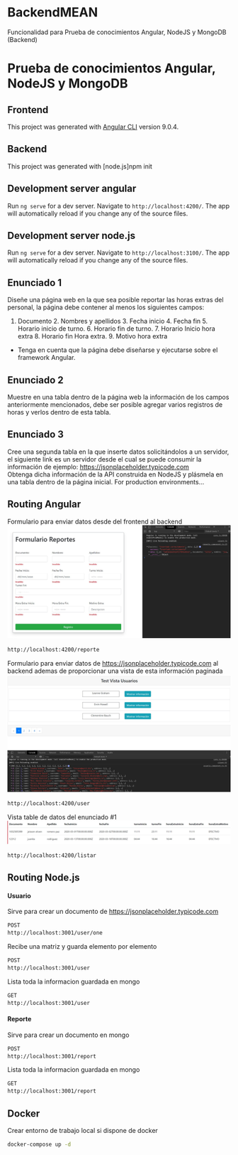 # BackendMEAN
Funcionalidad para Prueba de conocimientos Angular, NodeJS y MongoDB (Backend)

# Prueba de conocimientos Angular, NodeJS y MongoDB  
## Frontend
This project was generated with [Angular CLI](https://github.com/angular/angular-cli) version 9.0.4.

## Backend
This project was generated with [node.js]npm init

## Development server angular
Run `ng serve` for a dev server. Navigate to `http://localhost:4200/`. The app will automatically reload if you change any of the source files.

## Development server node.js
Run `ng serve` for a dev server. Navigate to `http://localhost:3100/`. The app will automatically reload if you change any of the source files.

## Enunciado 1
Diseñe una página web en la que sea posible reportar las horas extras del personal, la página debe contener al menos los siguientes campos: 
1. Documento 2. Nombres y apellidos 3. Fecha inicio 4. Fecha fin 5. Horario inicio de turno. 6. Horario fin de turno. 7. Horario Inicio hora extra 8. Horario fin Hora extra. 9. Motivo hora extra 
* Tenga en cuenta que la página debe diseñarse y ejecutarse sobre el framework Angular. 

## Enunciado 2
Muestre en una tabla dentro de la página web la información de los campos anteriormente mencionados, debe ser posible agregar varios registros de horas y verlos dentro de esta tabla. 

## Enunciado 3
Cree una segunda tabla en la que inserte datos solicitándolos a un servidor, el siguiente link es un servidor desde el cual se puede consumir la información de ejemplo: https://jsonplaceholder.typicode.com  
Obtenga dicha información de la API construida en NodeJS y plásmela en una tabla dentro de la página inicial. 
For production environments...


## Routing Angular

Formulario para enviar datos desde del frontend al backend
![Form](https://github.com/jromerop22/FrontendMean/blob/master/imagenes/FormReportes.jpg)
```sh
http://localhost:4200/reporte
```

Formulario para enviar datos de https://jsonplaceholder.typicode.com  al backend ademas de proporcionar una vista de esta información paginada
![json](https://github.com/jromerop22/FrontendMean/blob/master/imagenes/JsonVista.jpg)
```sh
http://localhost:4200/user
```

Vista table de datos del enunciado #1
![vista](https://github.com/jromerop22/FrontendMean/blob/master/imagenes/ListarReportes.jpg)
```sh
http://localhost:4200/listar
```
## Routing Node.js
#### Usuario  
Sirve para crear un documento de https://jsonplaceholder.typicode.com 
```sh
POST
http://localhost:3001/user/one
```

Recibe una matriz y guarda elemento por elemento
```sh
POST
http://localhost:3001/user
```

Lista toda la informacion guardada en mongo
```sh
GET
http://localhost:3001/user
```
#### Reporte

Sirve para crear un documento en mongo
```sh
POST
http://localhost:3001/report
```
Lista toda la informacion guardada en mongo
```sh
GET
http://localhost:3001/report
```

## Docker
Crear entorno de trabajo local si dispone de docker
```sh
docker-compose up -d
```
